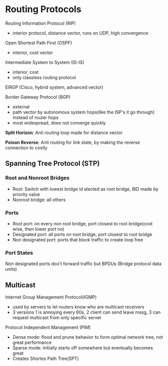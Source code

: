 # Routing Protocols

Routing Information Protocol (RIP)

* interior protocol, distance vector, runs on UDP, high convergence

Open Shortest Path First (OSPF)

* interior, cost vector

Intermediate System to System (IS-IS)

* interior, cost
* only classless routing protocol

EIRGP (Cisco, hybrid system, advanced vector)

Border Gateway Protocol (BGP)

* external
* path vector by autonomous system hops(like the ISP's it go through) instead of router hops
* most widespread, does not converge quickly

**Split Horizon**: Anti routing loop made for distance vector

**Poison Reverse**: Anti routing for link state, by making the reverse connection to costly

## Spanning Tree Protocol (STP)

### Root and Nonroot Bridges

* Root: Switch with lowest bridge id elected as root bridge, BID made by priority value
* Nonroot bridge: all others

### Ports

* Root port: on every non root bridge, port closest to root bridge(cost wise, then lower port no)
* Designated port: all ports on root bridge, port closest to root bridge
* Non designated port: ports that block traffic to create loop free

### Port States

Non designated ports doo't forward traffic but BPDUs (Bridge protocol data units)

## Multicast

Internet Group Management Protocol(IGMP)

* used by servers to let routers know who are multicast receivers
* 3 versions 1 is annoying every 60s, 2 client can send leave mssg, 3 can request multicast from only specific server

Protocol Independent Management (PIM)

* Dense mode: flood and prune behavior to form optimal network tree, not great performance
* Sparse mode: initially starts off somewhere but eventually becomes great
* Creates Shortes Path Tree(SPT)
